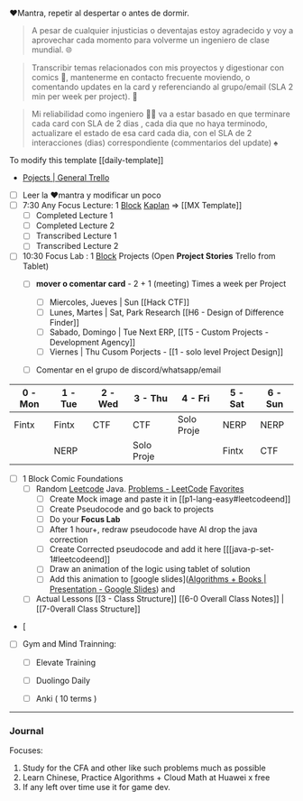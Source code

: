 
❤️Mantra, repetir al despertar o antes de dormir.
> A pesar de cualquier injusticias o deventajas estoy agradecido y voy a aprovechar cada momento para volverme un ingeniero de clase mundial. 🌐

> Transcribir temas relacionados con mis proyectos y digestionar con comics 📗, mantenerme en contacto frecuente moviendo, o comentando updates en la card y referenciando al grupo/email (SLA 2 min per week per project). 🔨 

> Mi reliabilidad como ingeniero 🧑‍🔬 va a estar basado en que terminare cada card con SLA de 2 dias , cada dia que no haya terminodo, actualizare el estado de esa card cada dia, con el SLA de 2 interacciones (dias) correspondiente (commentarios del update) ♠️

To modify this template [[daily-template]]

- [Pojects | General Trello](https://trello.com/b/sq5HqYoL/projects-in-general)

- [ ] Leer la ❤️mantra y modificar un poco
- [ ] 7:30 Any Focus Lecture: 1 [Block](https://app.focusmate.com/dashboard) [Kaplan](https://www.kaplanlearn.com/education/dashboard/index/ea32a836a0c199956fda01d5683df5f4/course/112133723/) => [[MX Template]]
	- [ ] Completed Lecture 1
	- [ ] Completed Lecture 2
	- [ ] Transcribed Lecture 1
	- [ ] Transcribed Lecture 2
- [ ] 10:30 Focus Lab : 1 [Block](https://app.focusmate.com/dashboard)  Projects (Open **Project Stories** Trello from Tablet)
	- [ ] **mover o comentar card** - 2 + 1 (meeting)   Times a week per Project
		- [ ] Miercoles, Jueves |  Sun [[Hack CTF]]
		- [ ] Lunes, Martes | Sat,  Park Research [[H6 - Design of Difference Finder]]
		- [ ]  Sabado, Domingo | Tue Next ERP,  [[T5 - Custom Projects  - Development Agency]]
		- [ ] Viernes | Thu Cusom Porjects - [[1 - solo level Project Design]]
	- [ ] Comentar en el grupo de discord/whatsapp/email


| 0 - Mon | 1 - Tue | 2 - Wed | 3 - Thu    | 4 - Fri    | 5 - Sat | 6 -Sun |
| ------- | ------- | ------- | ---------- | ---------- | ------- | ------ |
| Fintx   | Fintx   | CTF     | CTF        | Solo Proje | NERP    | NERP   |
|         | NERP    |         | Solo Proje |            | Fintx   | CTF    |



- [ ] 1 Block Comic Foundations
	- [ ] Random [Leetcode](https://leetcode.com/) Java. [Problems - LeetCode](https://leetcode.com/problemset/) [Favorites](https://leetcode.com/problem-list/xshc2frm/)
		- [ ] Create Mock image and paste it in [[p1-lang-easy#leetcodeend]]
		- [ ] Create Pseudocode and go back to projects
		- [ ] Do your **Focus Lab**
		- [ ] After 1 hour+, redraw pseudocode have AI drop the java correction
		- [ ] Create Corrected pseudocode and add it here [[[java-p-set-1#leetcodeend]]
		- [ ] Draw an animation of the logic using tablet of solution
		- [ ] Add this animation to [google slides]([Algorithms + Books | Presentation - Google Slides](https://docs.google.com/presentation/d/1_CQlmSTQldJoVjcG1np1BELd7GlRUazFLhZtqeSFCdQ/edit#slide=id.g1f5d6d525c0c3db1_0)) and
	- [ ] Actual Lessons [[3 - Class Structure]]  [[6-0 Overall Class Notes]] | [[7-0verall Class Structure]]
- [ 
- [ ] Gym and Mind Trainning: 
	- [ ] Elevate Training
	- [ ] Duolingo Daily
	- [ ] Anki ( 10 terms )  


---
### Journal


Focuses:
1. Study for the CFA and other like such problems much as possible
2. Learn Chinese, Practice Algorithms + Cloud Math at Huawei x free
3. If any left over time use it for game dev.





